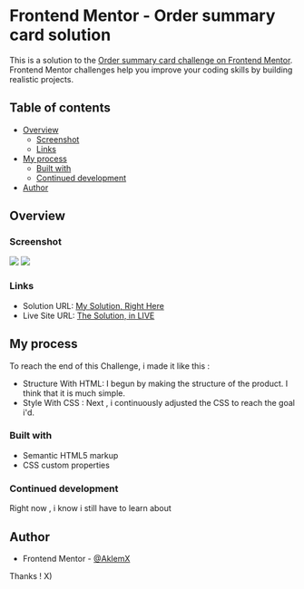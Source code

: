 # Frontend Mentor - Order summary card solution

This is a solution to the [Order summary card challenge on Frontend Mentor](https://www.frontendmentor.io/challenges/order-summary-component-QlPmajDUj). Frontend Mentor challenges help you improve your coding skills by building realistic projects. 

## Table of contents

- [Overview](#overview)
  - [Screenshot](#screenshot)
  - [Links](#links)
- [My process](#my-process)
  - [Built with](#built-with)
  - [Continued development](#continued-development)
- [Author](#author)

## Overview
### Screenshot

![](./images/order-summary-screenshot-desktop.png.png)
![](./images/order-summary-screenshot-mobile.png.png)

### Links

- Solution URL: [My Solution, Right Here](https://github.com/ArklemX/order-summary-component-main/)
- Live Site URL: [The Solution, in LIVE](https://arklemx.github.io/order-summary-component-main/solution.html)

## My process

  To reach the end of this Challenge, i made it like this :
- Structure With HTML: I begun by making the structure of the product. I think that it is much simple. 
- Style With CSS : Next , i continuously adjusted the CSS to reach the goal i'd.
### Built with

- Semantic HTML5 markup
- CSS custom properties

### Continued development

Right now , i know i still have to learn about

## Author

- Frontend Mentor - [@AklemX](https://www.frontendmentor.io/profile/ArklemX)

Thanks ! X)